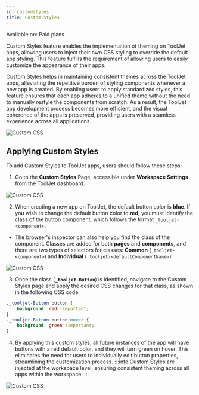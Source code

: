 ```yaml
---
id: customstyles
title: Custom Styles
---
```


<div className='badge badge--primary heading-badge'>Available on: Paid plans</div>

Custom Styles feature enables the implementation of theming on ToolJet apps, allowing users to inject their own CSS styling to override the default app styling. This feature fulfills the requirement of allowing users to easily customize the appearance of their apps.

Custom Styles helps in maintaining consistent themes across the ToolJet apps, alleviating the repetitive burden of styling components whenever a new app is created. By enabling users to apply standardized styles, this feature ensures that each app adheres to a unified theme without the need to manually restyle the components from scratch. As a result, the ToolJet app development process becomes more efficient, and the visual coherence of the apps is preserved, providing users with a seamless experience across all applications.

<div style={{textAlign: 'center'}}>

<img className="screenshot-full" src="/img/v2-beta/app-builder/customcss/customcss-new.gif" alt="Custom CSS" />

</div>

## Applying Custom Styles

To add Custom Styles to ToolJet apps, users should follow these steps:

1. Go to the **Custom Styles** Page, accessible under **Workspace Settings** from the ToolJet dashboard.
 <div style={{textAlign: 'center'}}>

 <img className="screenshot-full" src="/img/v2-beta/app-builder/customcss/settings-new.png" alt="Custom CSS" />

 </div>

2. When creating a new app on ToolJet, the default button color is **blue**. If you wish to change the default button color to **red**, you must identify the class of the button component, which follows the format `_tooljet-<component>`.
 - The browser's inspector can also help you find the class of the component. Classes are added for both **pages** and **components**, and there are two types of selectors for classes: **Common** (`_tooljet-<component>`) and **Individual** (`_tooljet-<defaultComponentName>`).
 <div style={{textAlign: 'center'}}>

 <img className="screenshot-full" src="/img/v2-beta/app-builder/customcss/selectors.png" alt="Custom CSS" />

 </div>

3. Once the class (**`_tooljet-Button`**) is identified, navigate to the Custom Styles page and apply the desired CSS changes for that class, as shown in the following CSS code:
 ```css
 ._tooljet-Button button {
     background: red !important;
 }
 ._tooljet-Button button:hover {
     background: green !important;
 }
 ```

4. By applying this custom styles, all future instances of the app will have buttons with a red default color, and they will turn green on hover. This eliminates the need for users to individually edit button properties, streamlining the customization process.
 :::info
 Custom Styles are injected at the workspace level, ensuring consistent theming across all apps within the workspace.
 :::

 <div style={{textAlign: 'center'}}>

 <img className="screenshot-full" src="/img/v2-beta/app-builder/customcss/styledapp-new.gif" alt="Custom CSS" />

 </div>